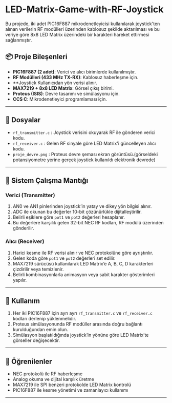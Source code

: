 # LED-Matrix-Game-with-RF-Joystick
Bu projede, iki adet PIC16F887 mikrodenetleyicisi kullanılarak joystick'ten alınan verilerin RF modülleri üzerinden kablosuz şekilde aktarılması ve bu veriye göre 8x8 LED Matrix üzerindeki bir karakteri hareket ettirmesi sağlanmıştır.

## 📦 Proje Bileşenleri

- **PIC16F887 (2 adet)**: Verici ve alıcı birimlerde kullanılmıştır.
- **RF Modülleri (433 MHz TX-RX)**: Kablosuz haberleşme için.
- **Joystick Kullanıcıdan yön verisi alınır.
- **MAX7219 + 8x8 LED Matrix**: Görsel çıkış birimi.
- **Proteus (ISIS)**: Devre tasarımı ve simülasyonu için.
- **CCS C**: Mikrodenetleyici programlaması için.

---

## 📁 Dosyalar

- `rf_transmitter.c` : Joystick verisini okuyarak RF ile gönderen verici kodu.
- `rf_receiver.c` : Gelen RF sinyale göre LED Matrix'i güncelleyen alıcı kodu.
- `proje_devre.png` : Proteus devre şeması ekran görüntüsü.(görseldeki potansiyometre yerine gerçek joystick kullanıldı elektronik devrede)

---

## 🔧 Sistem Çalışma Mantığı

### Verici (Transmitter)

1. AN0 ve AN1 pinlerinden joystick’in yatay ve dikey yön bilgisi alınır.
2. ADC ile okunan bu değerler 10-bit çözünürlükle dijitalleştirilir.
3. Belirli eşiklere göre `pot1` ve `pot2` değerleri hesaplanır.
4. Bu değerlere karşılık gelen 32-bit NEC RF kodları, RF modülü üzerinden gönderilir.

### Alıcı (Receiver)

1. Harici kesme ile RF verisi alınır ve NEC protokolüne göre ayrıştırılır.
2. Gelen koda göre `pot1` ve `pot2` değerleri set edilir.
3. MAX7219 sürücüsü kullanılarak LED Matrix’e A, B, C, D karakterleri çizdirilir veya temizlenir.
4. Belirli kombinasyonlarla animasyon veya sabit karakter gösterimleri yapılır.

---

## 🚀 Kullanım

1. Her iki PIC16F887 için ayrı ayrı `rf_transmitter.c` ve `rf_receiver.c` kodları derlenip yüklenmelidir.
2. Proteus simülasyonunda RF modüller arasında doğru bağlantı kurulduğundan emin olun.
3. Simülasyon başlatıldığında joystick’in yönüne göre LED Matrix’te görseller değişecektir.

---

## 🧠 Öğrenilenler

- NEC protokolü ile RF haberleşme
- Analog okuma ve dijital karşılık üretme
- MAX7219 ile SPI benzeri protokolde LED Matrix kontrolü
- PIC16F887 ile kesme yönetimi ve zamanlayıcı kullanımı

---


